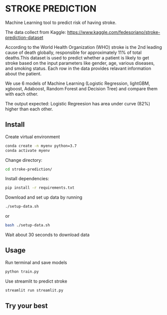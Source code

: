 # STROKE PREDICTION

Machine Learning tool to predict risk of having stroke.

The data collect from Kaggle: https://www.kaggle.com/fedesoriano/stroke-prediction-dataset

According to the World Health Organization (WHO) stroke is the 2nd leading cause of death globally, responsible for approximately 11% of total deaths.This dataset is used to predict whether a patient is likely to get stroke based on the input parameters like gender, age, various diseases, and smoking status. Each row in the data provides relavant information about the patient.

We use 6 models of Machine Learning (Logistic Regression, lightGBM, xgboost, Adaboost, Random Forest and Decision Tree) and compare them with each other. 

The output expected: Logistic Regreesion has area under curve (82%) higher than each other. 

## Install 
Create virtual environment
```bash
conda create -n myenv python=3.7
conda activate myenv
```

Change directory:
```bash
cd stroke-prediction/
```

Install dependencies:
```bash
pip install -r requirements.txt
```

Download and set up data by running
```bash
./setup-data.sh
```
or 
```bash
bash ./setup-data.sh
```
Wait about 30 seconds to download data

## Usage
Run terminal and save models
```bash
python train.py
```

Use streamlit to predict stroke
```bash
streamlit run streamlit.py
```

## Try your best


